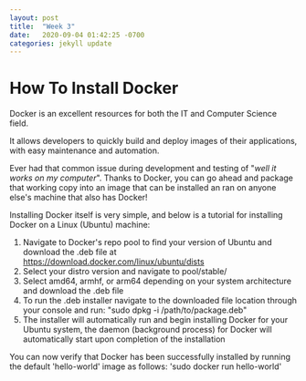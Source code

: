 ```yaml
---
layout: post
title:  "Week 3"
date:   2020-09-04 01:42:25 -0700
categories: jekyll update
---
```


# How To Install Docker

Docker is an excellent resources for both the IT and Computer Science field.

It allows developers to quickly build and deploy images of their applications, with easy maintenance and automation.

Ever had that common issue during development and testing of "*well it works on my computer*". Thanks to Docker, you can go ahead and package that working copy into an image that can be installed an ran on anyone else's machine that also has Docker!

Installing Docker itself is very simple, and below is a tutorial for installing Docker on a Linux (Ubuntu) machine:

 1. Navigate to Docker's repo pool to find your version of Ubuntu and download the .deb file at https://download.docker.com/linux/ubuntu/dists
 2. Select your distro version and navigate to pool/stable/
 3. Select amd64, armhf, or arm64 depending on your system architecture and download the .deb file
 4. To run the .deb installer navigate to the downloaded file location through your console and run: "sudo dpkg -i /path/to/package.deb"
 5. The installer will automatically run and begin installing Docker for your Ubuntu system, the daemon (background process) for Docker will automatically start upon completion of the installation

You can now verify that Docker has been successfully installed by running the default 'hello-world' image as follows:
'sudo docker run hello-world'


